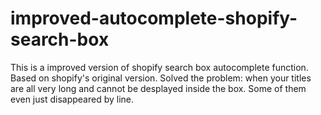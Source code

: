 # improved-autocomplete-shopify-search-box
This is a improved version of shopify search box autocomplete function.
Based on shopify's original version.
Solved the problem: when your titles are all very long and cannot be desplayed inside the box.
Some of them even just disappeared by line.